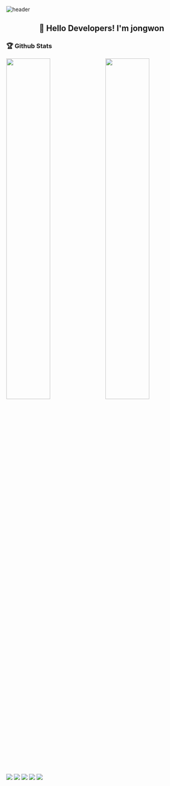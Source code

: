 ![header](https://capsule-render.vercel.app/api?type=waving&color=gradient&height=200&section=header&text=What's%20Up?&animation=twinkling&fontSize=40)


<h2 align="center">👋 Hello Developers! I'm jongwon</h1>

### 🏆 Github Stats

<img  src="https://github-readme-stats.vercel.app/api?username=jjwon2149&show_icons=true&hide_border=true&theme=highcontrast" width="48%" align="right" >
<img  src="https://github-readme-streak-stats.herokuapp.com/?user=jjwon2149&theme=highcontrast" width="48%" >

<img src="https://img.shields.io/badge/iOS-ffffff?style=flat-square&logo=iOS&logoColor=000000"/></a> 
<img src="https://img.shields.io/badge/Swift-F05138?style=flat-square&logo=Swift&logoColor=FFFFFF"/></a> 
<img src="https://img.shields.io/badge/SwiftUI-0078D4?style=flat-square&logo=Swift&logoColor=FFFFFF"/></a> 
<img src="https://img.shields.io/badge/Xcode-147EFB?style=flat-square&logo=Xcode&logoColor=FFFFFF"/></a> 
<img src="https://img.shields.io/badge/Git-F05032?style=flat-square&logo=Git&logoColor=FFFFFF"/></a> 
<!-- <p align="center"> 
<img src="https://github.com/jjwon2149/jjwon2149/blob/main/github-metrics.svg" alt="Metrics" align="center" width="70%">
</p>
  
<p align="center"> 
<img src="https://profile-counter.glitch.me/jjwon2149/count.svg" alt="Visitor Count" align="center" /> -->
</p>
